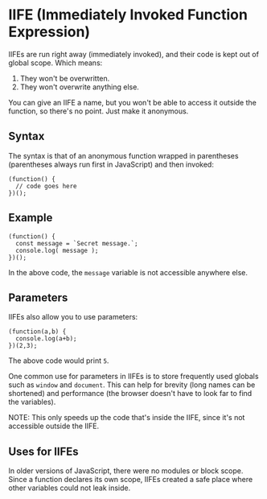 # IIFE (Immediately Invoked Function Expression)

IIFEs are run right away (immediately invoked), and their code is kept out of global scope.  Which means:

1. They won't be overwritten.
2. They won't overwrite anything else.

You can give an IIFE a name, but you won't be able to access it outside the function, so there's no point. Just make it anonymous.


## Syntax

The syntax is that of an anonymous function wrapped in parentheses (parentheses always run first in JavaScript) and then invoked:

```
(function() {
  // code goes here
})();
```


## Example

```
(function() {
  const message = `Secret message.`;
  console.log( message );
})();
```

In the above code, the `message` variable is not accessible anywhere else.


## Parameters

IIFEs also allow you to use parameters:

```
(function(a,b) {
  console.log(a+b);
})(2,3);
```

The above code would print `5`.

One common use for parameters in IIFEs is to store frequently used globals such as `window` and `document`. This can help for brevity (long names can be shortened) and performance (the browser doesn't have to look far to find the variables).

NOTE: This only speeds up the code that's inside the IIFE, since it's not accessible outside the IIFE.


## Uses for IIFEs

In older versions of JavaScript, there were no modules or block scope.  Since a function declares its own scope, IIFEs created a safe place where other variables could not leak inside.